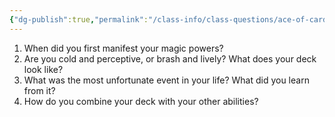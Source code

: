 ```yaml
---
{"dg-publish":true,"permalink":"/class-info/class-questions/ace-of-cards-questions/"}
---
```


1. When did you first manifest your magic powers?
2. Are you cold and perceptive, or brash and lively? What does your deck look like? 
3. What was the most unfortunate event in your life? What did you learn from it?
4. How do you combine your deck with your other abilities?